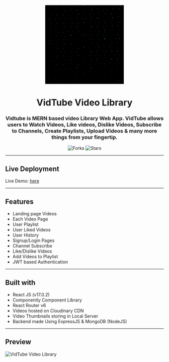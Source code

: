 
<div align="center">

<img src="/frontend/public/images/cc.jpg" alt="VideoTube" width="250px" height="250px" />
  
# VidTube Video Library

### Vidtube is MERN based video Library Web App. VidTube allows users to Watch Videos, Like videos, Dislike Videos, Subscribe to Channels, Create Playlists, Upload Videos & many more things from your fingertip. 




![Forks](https://img.shields.io/github/forks/spraveenofficial/vidTube)
![Stars](https://img.shields.io/github/stars/spraveenofficial/vidTube)

</div>


<!-- 
---

## How to install and run locally ?

```
$ git clone https://github.com/spraveenofficial/vidTube.git
$ cd vidTube
$ cd frontend
$ npm install
$ npm start
``` -->

---

## Live Deployment

Live Demo: [here](https://vidtubes.vercel.app/)

---

## Features

- Landing page Videos
- Each Video Page
- User Playlist
- User Liked Videos
- User History
- Signup/Login Pages
- Channel Subscribe
- Like/Dislike Videos
- Add Videos to Playlist
- JWT based Authentication

---

## Built with

- React JS (v17.0.2)
- Componently Component Library
- React Router v6
- Videos hosted on Cloudinary CDN
- Video Thumbnails storing in Local Server
- Backend made Using ExpressJS & MongoDB (NodeJS)

---

## Preview

<img src="/frontend/public/images/demo.jpg" alt="VidTube Video Library" />


